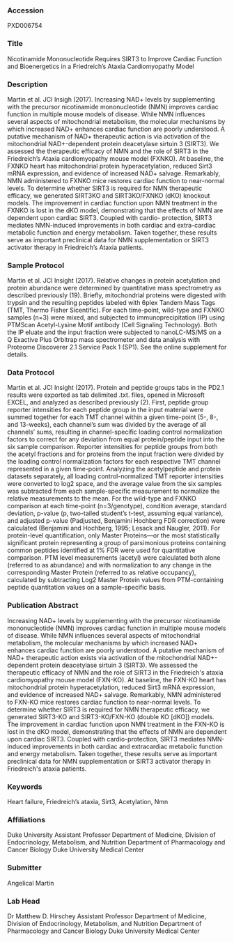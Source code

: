 ### Accession
PXD006754

### Title
Nicotinamide Mononucleotide Requires SIRT3 to Improve Cardiac Function and Bioenergetics in a Friedreich’s Ataxia Cardiomyopathy Model

### Description
Martin et al. JCI Insigh (2017). Increasing NAD+ levels by supplementing with the precursor nicotinamide mononucleotide (NMN) improves cardiac function in multiple mouse models of disease. While NMN influences several aspects of mitochondrial metabolism, the molecular mechanisms by which increased NAD+ enhances cardiac function are poorly understood. A putative mechanism of NAD+ therapeutic action is via activation of the mitochondrial NAD+-dependent protein deacetylase sirtuin 3 (SIRT3). We assessed the therapeutic efficacy of NMN and the role of SIRT3 in the Friedreich’s Ataxia cardiomyopathy mouse model (FXNKO). At baseline, the FXNKO heart has mitochondrial protein hyperacetylation, reduced Sirt3 mRNA expression, and evidence of increased NAD+ salvage. Remarkably, NMN administered to FXNKO mice restores cardiac function to near-normal levels. To determine whether SIRT3 is required for NMN therapeutic efficacy, we generated SIRT3KO and SIRT3KO/FXNKO (dKO) knockout models. The improvement in cardiac function upon NMN treatment in the FXNKO is lost in the dKO model, demonstrating that the effects of NMN are dependent upon cardiac SIRT3. Coupled with cardio- protection, SIRT3 mediates NMN-induced improvements in both cardiac and extra-cardiac metabolic function and energy metabolism. Taken together, these results serve as important preclinical data for NMN supplementation or SIRT3 activator therapy in Friedreich’s Ataxia patients.

### Sample Protocol
Martin et al. JCI Insight (2017). Relative changes in protein acetylation and protein abundance were determined by quantitative mass spectrometry as described previously (19). Briefly, mitochondrial proteins were digested with trypsin and the resulting peptides labeled with 6plex Tandem Mass Tags (TMT, Thermo Fisher Sicentific). For each time-point, wild-type and FXNKO samples (n=3) were mixed, and subjected to immunoprecipitation (IP) using PTMScan Acetyl-Lysine Motif antibody (Cell Signaling Technology). Both the IP eluate and the input fraction were subjected to nanoLC-MS/MS on a Q Exactive Plus Orbitrap mass spectrometer and data analysis with Proteome Discoverer 2.1 Service Pack 1 (SP1). See the online supplement for details.

### Data Protocol
Martin et al. JCI Insight (2017). Protein and peptide groups tabs in the PD2.1 results were exported as tab delimited .txt. files, opened in Microsoft EXCEL, and analyzed as described previously (2). First, peptide group reporter intensities for each peptide group in the input material were summed together for each TMT channel within a given time-point (5-, 8-, and 13-weeks), each channel’s sum was divided by the average of all channels’ sums, resulting in channel-specific loading control normalization factors to correct for any deviation from equal protein/peptide input into the six sample comparison. Reporter intensities for peptide groups from both the acetyl fractions and for proteins from the input fraction were divided by the loading control normalization factors for each respective TMT channel represented in a given time-point. Analyzing the acetylpeptide and protein datasets separately, all loading control-normalized TMT reporter intensities were converted to log2 space, and the average value from the six samples was subtracted from each sample-specific measurement to normalize the relative measurements to the mean. For the wild-type and FXNKO comparison at each time-point (n=3/genotype), condition average, standard deviation, p-value (p, two-tailed student’s t-test, assuming equal variance), and adjusted p-value (Padjusted, Benjamini Hochberg FDR correction) were calculated (Benjamini and Hochberg, 1995; Lesack and Naugler, 2011). For protein-level quantification, only Master Proteins—or the most statistically significant protein representing a group of parsimonious proteins containing common peptides identified at 1% FDR were used for quantitative comparison. PTM level measurements (acetyl) were calculated both alone (referred to as abundance) and with normalization to any change in the corresponding Master Protein (referred to as relative occupancy), calculated by subtracting Log2 Master Protein values from PTM-containing peptide quantitation values on a sample-specific basis.

### Publication Abstract
Increasing NAD+ levels by supplementing with the precursor nicotinamide mononucleotide (NMN) improves cardiac function in multiple mouse models of disease. While NMN influences several aspects of mitochondrial metabolism, the molecular mechanisms by which increased NAD+ enhances cardiac function are poorly understood. A putative mechanism of NAD+ therapeutic action exists via activation of the mitochondrial NAD+-dependent protein deacetylase sirtuin 3 (SIRT3). We assessed the therapeutic efficacy of NMN and the role of SIRT3 in the Friedreich's ataxia cardiomyopathy mouse model (FXN-KO). At baseline, the FXN-KO heart has mitochondrial protein hyperacetylation, reduced Sirt3 mRNA expression, and evidence of increased NAD+ salvage. Remarkably, NMN administered to FXN-KO mice restores cardiac function to near-normal levels. To determine whether SIRT3 is required for NMN therapeutic efficacy, we generated SIRT3-KO and SIRT3-KO/FXN-KO (double KO [dKO]) models. The improvement in cardiac function upon NMN treatment in the FXN-KO is lost in the dKO model, demonstrating that the effects of NMN are dependent upon cardiac SIRT3. Coupled with cardio-protection, SIRT3 mediates NMN-induced improvements in both cardiac and extracardiac metabolic function and energy metabolism. Taken together, these results serve as important preclinical data for NMN supplementation or SIRT3 activator therapy in Friedreich's ataxia patients.

### Keywords
Heart failure, Friedreich’s ataxia, Sirt3, Acetylation, Nmn

### Affiliations
Duke University
Assistant Professor Department of Medicine, Division of Endocrinology, Metabolism, and Nutrition Department of Pharmacology and Cancer Biology Duke University Medical Center

### Submitter
Angelical Martin

### Lab Head
Dr Matthew D. Hirschey
Assistant Professor Department of Medicine, Division of Endocrinology, Metabolism, and Nutrition Department of Pharmacology and Cancer Biology Duke University Medical Center


